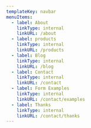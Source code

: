 ```yaml
---
templateKey: navbar
menuItems:
  - label: About
    linkType: internal
    linkURL: /about
  - label: products
    linkType: internal
    linkURL: /products
  - label: Blog
    linkType: internal
    linkURL: /blog
  - label: Contact
    linkType: internal
    linkURL: /contact
  - label: Form Examples
    linkType: internal
    linkURL: /contact/examples
  - label: Thanks
    linkType: internal
    linkURL: /contact/thanks
---
```


